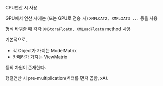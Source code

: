 CPU연산 시 사용

GPU에서 연산 시에는 (또는 GPU로 전송 시) `XMFLOAT2, XMFLOAT3 ...` 등을 사용 

형식 바꿔줄 때 각각 `XMStoraFloatn, XMLoadFloatn` method 사용

기본적으로,

- 각 Object가 가지는 ModelMatrix
- 카메라가 가지는 ViewMatrix

등의 차원이 존재한다.

행렬연산 시 pre-multiplication(벡터를 먼저 곱함, xA).
